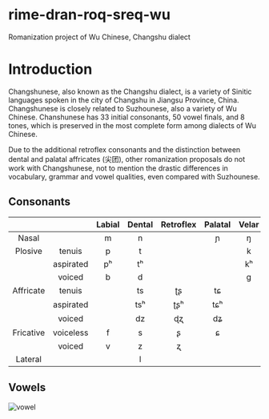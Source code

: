 # rime-dran-roq-sreq-wu

Romanization project of Wu Chinese, Changshu dialect

# Introduction

Changshunese, also known as the Changshu dialect, is a variety of Sinitic languages spoken in the city of Changshu in Jiangsu Province, China. Changshunese is closely related to Suzhounese, also a variety of Wu Chinese. Chanshunese has 33 initial consonants, 50 vowel finals, and 8 tones, which is preserved in the most complete form among dialects of Wu Chinese.

Due to the additional retroflex consonants and the distinction between dental and palatal affricates (尖团), other romanization proposals do not work with Changshunese, not to mention the drastic differences in vocabulary, grammar and vowel qualities, even compared with Suzhounese.

## Consonants

|           |           | Labial | Dental | Retroflex | Palatal | Velar | Glotta |
| :-------: | :-------: | :----: | :----: | :-------: | :-----: | :---: | :----: |
|   Nasal   |           |   m    |   n    |           |    ɲ    |   ŋ   |        |
|  Plosive  |  tenuis   |   p    |   t    |           |         |   k   |   ʔ    |
|           | aspirated |   pʰ   |   tʰ   |           |         |  kʰ   |        |
|           |  voiced   |   b    |   d    |           |         |   g   |        |
| Affricate |  tenuis   |        |   ts   |    ʈʂ     |   tɕ    |       |        |
|           | aspirated |        |  tsʰ   |    ʈʂʰ    |   tɕʰ   |       |        |
|           |  voiced   |        |   dz   |    ɖʐ     |   dʑ    |       |        |
| Fricative | voiceless |   f    |   s    |     ʂ     |    ɕ    |       |   h    |
|           |  voiced   |   v    |   z    |     ʐ     |         |       |   h    |
|  Lateral  |           |        |   l    |           |         |       |        |

## Vowels

![vowel](/img/vowel.jpg)
